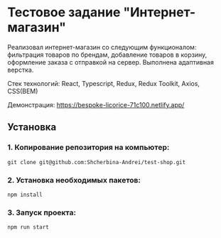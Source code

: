 # Тестовое задание "Интернет-магазин"

Реализовал интернет-магазин со следующим функционалом: фильтрация товаров по брендам, добавление товаров в корзину, оформление заказа с отправкой на сервер. Выполнена адаптивная верстка.

Стек технологий: React, Typescript, Redux, Redux Toolkit, Axios, CSS(BEM)

Демонстрация: https://bespoke-licorice-71c100.netlify.app/

## Установка

### 1. Копирование репозитория на компьютер:  

`git clone git@github.com:Shcherbina-Andrei/test-shop.git`

### 2. Установка необходимых пакетов:

 `npm install`

### 3. Запуск проекта:
 
 `npm run start`


